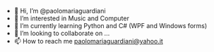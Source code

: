 - 👋 Hi, I’m @paolomariaguardiani
- 👀 I’m interested in Music and Computer
- 🌱 I’m currently learning Python and C# (WPF and Windows forms)
- 💞️ I’m looking to collaborate on ...
- 📫 How to reach me paolomariaguardiani@yahoo.it

<!---
paolomariaguardiani/paolomariaguardiani is a ✨ special ✨ repository because its `README.md` (this file) appears on your GitHub profile.
You can click the Preview link to take a look at your changes.
--->
